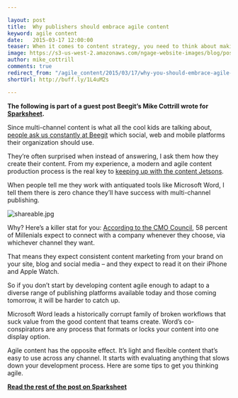 ```yaml
---

layout: post
title:  Why publishers should embrace agile content 
keyword: agile content
date:   2015-03-17 12:00:00
teaser: When it comes to content strategy, you need to think about making it flexible and reusable 
image: https://s3-us-west-2.amazonaws.com/ngage-website-images/blog/post-images/agile-content-sparksheet.jpg
author: mike_cottrill
comments: true
redirect_from: "/agile_content/2015/03/17/why-you-should-embrace-agile-content/"
shortUrl: http://buff.ly/1L4uM2s

---
```


**The following is part of a guest post Beegit’s Mike Cottrill wrote for <a href="http://sparksheet.com/why-publishers-should-embrace-agile-content/" target="_blank">Sparksheet</a>.** 

Since multi-channel content is what all the cool kids are talking about, [people ask us constantly at Beegit](https://beegit.com) which social, web and mobile platforms their organization should use.

They’re often surprised when instead of answering, I ask them how they create their content. From my experience, a modern and agile content production process is the real key to <a href="http://www.wired.com/2014/01/keeping-jetsons/" target="_blank">keeping up with the content Jetsons</a>.

When people tell me they work with antiquated tools like Microsoft Word, I tell them there is zero chance they’ll have success with multi-channel publishing.

![shareable.jpg](https://ucarecdn.com/086ffe77-9113-493e-b295-180a672494e6/)

Why? Here’s a killer stat for you: [According to the CMO Council](http://www.cmocouncil.org/facts-stats-categories.php?view=all&category=direct-marketing), 58 percent of Millenials expect to connect with a company whenever they choose, via whichever channel they want.

That means they expect consistent content marketing from your brand on your site, blog and social media – and they expect to read it on their iPhone and Apple Watch.

So if you don’t start by developing content agile enough to adapt to a diverse range of publishing platforms available today and those coming tomorrow, it will be harder to catch up.

Microsoft Word leads a historically corrupt family of broken workflows that suck value from the good content that teams create. Word’s co-conspirators are any process that formats or locks your content into one display option.

Agile content has the opposite effect. It’s light and flexible content that’s easy to use across any channel. It starts with evaluating anything that slows down your development process. Here are some tips to get you thinking agile.

**<a href="http://sparksheet.com/why-publishers-should-embrace-agile-content/" target="_blank">Read the rest of the post on Sparksheet</a>**
